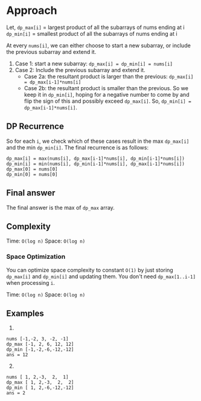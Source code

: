 # Approach
Let,
`dp_max[i]` = largest product of all the subarrays of nums ending at i
`dp_min[i]` = smallest product of all the subarrays of nums ending at i

At every `nums[i]`, we can either choose to start a new subarray, or include the previous subarray and extend it.
1. Case 1: start a new subarray: `dp_max[i] = dp_min[i] = nums[i]`
2. Case 2: Include the previous subarray and extend it.
   * Case 2a: the resultant product is larger than the previous: `dp_max[i] = dp_max[i-1]*nums[i]`
   * Case 2b: the resultant product is smaller than the previous. So we keep it in `dp_min[i]`, hoping for a negative number to come by and flip the sign of this and possibly exceed `dp_max[i]`. So, `dp_min[i] = dp_max[i-1]*nums[i]`.

## DP Recurrence
So for each `i`, we check which of these cases result in the max `dp_max[i]` and the min `dp_min[i]`. The final recurrence is as follows:
```
dp_max[i] = max(nums[i], dp_max[i-1]*nums[i], dp_min[i-1]*nums[i])
dp_min[i] = min(nums[i], dp_min[i-1]*nums[i], dp_max[i-1]*nums[i])
dp_max[0] = nums[0]
dp_min[0] = nums[0]
```

## Final answer
The final answer is the max of `dp_max` array.

## Complexity
Time: `O(log n)`
Space: `O(log n)`

### Space Optimization
You can optimize space complexity to constant `O(1)` by just storing `dp_max[i]` and `dp_min[i]` and updating them. You don't need `dp_max[1..i-1]` when processing `i`.

Time: `O(log n)`
Space: `O(log n)`

## Examples
1. 
```
nums [-1,-2, 3, -2, -1]
dp_max [-1, 2, 6, 12, 12]
dp_min [-1,-2,-6,-12,-12]
ans = 12
```
2. 
```
nums [ 1, 2,-3,  2,  1]
dp_max [ 1, 2,-3,  2,  2]
dp_min [ 1, 2,-6,-12,-12]
ans = 2
```

